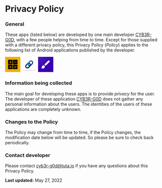 # Privacy Policy
### General

These apps (listed below) are developed by one main developer [CYB3R-G0D](https://github.com/CYB3R-G0D), with a few people helping from time to time. Except for those supplied with a different privacy policy, this Privacy Policy (*Policy*) applies to the following list of Android applications published by the developer.

[<img src="https://raw.githubusercontent.com/CYB3R-G0D/Calculator-app/main/fastlane/metadata/android/en-US/images/icon.png" alt="drawing" width="50"/>](http://github.com/CYB3R-G0D/Calculator-app)
[<img src="https://raw.githubusercontent.com/CYB3R-G0D/Url-checker/main/fastlane/metadata/android/en-US/images/icon.png" alt="drawing" width="50"/>](https://github.com/CYB3R-G0D/Url-checker)
[<img src="https://raw.githubusercontent.com/CYB3R-G0D/Canvass-app/main/fastlane/metadata/android/en-US/images/icon.png" alt="drawing" width="50"/>](https://github.com/CYB3R-G0D/Canvass-app)

### Information being collected

The main goal for developing these apps is to provide *privacy* for the user.
The developer of these application [CYB3R-G0D](https://github.com/CYB3R-G0D) does not gather any personal information about the users. The identities of the users of these applications are completely unknown.

### Changes to the Policy

The Policy may change from time to time, if the Policy changes, the modification date below will be updated. So please be sure to check back periodically.

### Contact developer

Please contact [cyb3r-g0d@tuta.io](mailto:cyb3r-g0d@tota.io) if you have any questions about this Privacy Policy.

__Last updated:__ May 27, 2022
